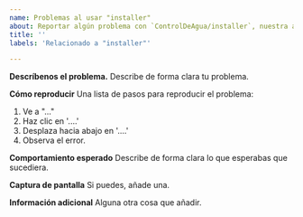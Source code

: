 ```yaml
---
name: Problemas al usar "installer"
about: Reportar algún problema con `ControlDeAgua/installer`, nuestra app de instalación.
title: ''
labels: 'Relacionado a "installer"'

---
```


**Descríbenos el problema.**
Describe de forma clara tu problema.

**Cómo reproducir**
Una lista de pasos para reproducir el problema:
1. Ve a "..."
2. Haz clic en '....'
3. Desplaza hacia abajo en '....'
4. Observa el error.

**Comportamiento esperado**
Describe de forma clara lo que esperabas que sucediera.

**Captura de pantalla**
Si puedes, añade una.

**Información adicional**
Alguna otra cosa que añadir.
